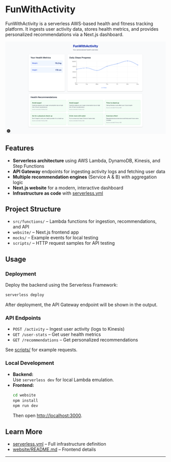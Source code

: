 # FunWithActivity

FunWithActivity is a serverless AWS-based health and fitness tracking platform. It ingests user activity data, stores health metrics, and provides personalized recommendations via a Next.js dashboard.

![Application dashboard](docs/dashboard.png)

## Features

- **Serverless architecture** using AWS Lambda, DynamoDB, Kinesis, and Step Functions
- **API Gateway** endpoints for ingesting activity logs and fetching user data
- **Multiple recommendation engines** (Service A & B) with aggregation logic
- **Next.js website** for a modern, interactive dashboard
- **Infrastructure as code** with [serverless.yml](serverless.yml)

## Project Structure

- `src/functions/` – Lambda functions for ingestion, recommendations, and API
- `website/` – Next.js frontend app
- `mocks/` – Example events for local testing
- `scripts/` – HTTP request samples for API testing

## Usage

### Deployment

Deploy the backend using the Serverless Framework:

```sh
serverless deploy
```

After deployment, the API Gateway endpoint will be shown in the output.

### API Endpoints

- `POST /activity` – Ingest user activity (logs to Kinesis)
- `GET /user-stats` – Get user health metrics
- `GET /recommendations` – Get personalized recommendations

See [scripts/](scripts/) for example requests.

### Local Development

- **Backend:**  
  Use `serverless dev` for local Lambda emulation.
- **Frontend:**  
  ```sh
  cd website
  npm install
  npm run dev
  ```
  Then open [http://localhost:3000](http://localhost:3000).

## Learn More

- [serverless.yml](serverless.yml) – Full infrastructure definition
- [website/README.md](website/README.md) – Frontend details

---